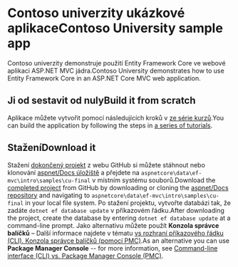 # <a name="contoso-university-sample-app"></a><span data-ttu-id="8e7fd-101">Contoso univerzity ukázkové aplikace</span><span class="sxs-lookup"><span data-stu-id="8e7fd-101">Contoso University sample app</span></span>

<span data-ttu-id="8e7fd-102">Contoso univerzity demonstruje použití Entity Framework Core ve webové aplikaci ASP.NET MVC jádra.</span><span class="sxs-lookup"><span data-stu-id="8e7fd-102">Contoso University demonstrates how to use Entity Framework Core in an ASP.NET Core MVC web application.</span></span>

## <a name="build-it-from-scratch"></a><span data-ttu-id="8e7fd-103">Ji od sestavit od nuly</span><span class="sxs-lookup"><span data-stu-id="8e7fd-103">Build it from scratch</span></span>

<span data-ttu-id="8e7fd-104">Aplikace můžete vytvořit pomocí následujících kroků v [ze série kurzů](https://docs.microsoft.com/aspnet/core/data/ef-mvc/intro).</span><span class="sxs-lookup"><span data-stu-id="8e7fd-104">You can build the application by following the steps in [a series of tutorials](https://docs.microsoft.com/aspnet/core/data/ef-mvc/intro).</span></span>

## <a name="download-it"></a><span data-ttu-id="8e7fd-105">Stažení</span><span class="sxs-lookup"><span data-stu-id="8e7fd-105">Download it</span></span>

<span data-ttu-id="8e7fd-106">Stažení [dokončený projekt](https://github.com/aspnet/Docs/tree/master/aspnetcore/data/ef-mvc/intro/samples/cu-final) z webu GitHub si můžete stáhnout nebo klonování [aspnet/Docs úložiště](https://github.com/aspnet/Docs) a přejdete na `aspnetcore\data\ef-mvc\intro\samples\cu-final` v místním systému souborů.</span><span class="sxs-lookup"><span data-stu-id="8e7fd-106">Download the [completed project](https://github.com/aspnet/Docs/tree/master/aspnetcore/data/ef-mvc/intro/samples/cu-final) from GitHub by downloading or cloning the [aspnet/Docs repository](https://github.com/aspnet/Docs) and navigating to `aspnetcore\data\ef-mvc\intro\samples\cu-final` in your local file system.</span></span>  <span data-ttu-id="8e7fd-107">Po stažení projektu, vytvořte databázi tak, že zadáte `dotnet ef database update` v příkazovém řádku.</span><span class="sxs-lookup"><span data-stu-id="8e7fd-107">After downloading the project, create the database by entering `dotnet ef database update` at a command-line prompt.</span></span> <span data-ttu-id="8e7fd-108">Jako alternativu můžete použít **Konzola správce balíčků** – Další informace najdete v tématu [vs rozhraní příkazového řádku (CLI). Konzola správce balíčků (pomocí PMC)](https://docs.microsoft.com/aspnet/core/data/ef-mvc/migrations#command-line-interface-cli-vs-package-manager-console-pmc).</span><span class="sxs-lookup"><span data-stu-id="8e7fd-108">As an alternative you can use **Package Manager Console** -- for more information, see [Command-line interface (CLI) vs. Package Manager Console (PMC)](https://docs.microsoft.com/aspnet/core/data/ef-mvc/migrations#command-line-interface-cli-vs-package-manager-console-pmc).</span></span>
